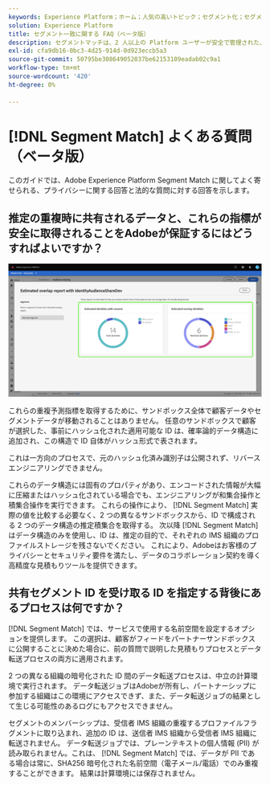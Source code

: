 ```yaml
---
keywords: Experience Platform；ホーム；人気の高いトピック；セグメント化；セグメント化；セグメント一致；セグメント一致
solution: Experience Platform
title: セグメント一致に関する FAQ（ベータ版）
description: セグメントマッチは、2 人以上の Platform ユーザーが安全で管理された、プライバシーに優しい方法でセグメントデータを交換できる、Adobe Experience Platformのセグメント共有サービスです。
exl-id: cfa9db16-0bc3-4d25-914d-0d923eccb5a3
source-git-commit: 50795be308649052037be62153109eadab02c9a1
workflow-type: tm+mt
source-wordcount: '420'
ht-degree: 0%

---
```


# [!DNL Segment Match] よくある質問（ベータ版）

このガイドでは、Adobe Experience Platform Segment Match に関してよく寄せられる、プライバシーに関する回答と法的な質問に対する回答を示します。

## 推定の重複時に共有されるデータと、これらの指標が安全に取得されることをAdobeが保証するにはどうすればよいですか？

![overlap-report.png](./images/overlap-report.png)

これらの重複予測指標を取得するために、サンドボックス全体で顧客データやセグメントデータが移動されることはありません。 任意のサンドボックスで顧客が選択した、事前にハッシュ化された適用可能な ID は、確率論的データ構造に追加され、この構造で ID 自体がハッシュ形式で表されます。

これは一方向のプロセスで、元のハッシュ化済み識別子は公開されず、リバースエンジニアリングできません。

これらのデータ構造には固有のプロパティがあり、エンコードされた情報が大幅に圧縮またはハッシュ化されている場合でも、エンジニアリングが和集合操作と積集合操作を実行できます。 これらの操作により、 [!DNL Segment Match] 実際の値を比較する必要なく、2 つの異なるサンドボックスから、ID で構成される 2 つのデータ構造の推定積集合を取得する。 次以降 [!DNL Segment Match] はデータ構造のみを使用し、ID は、推定の目的で、それぞれの IMS 組織のプロファイルストレージを残さないでください。 これにより、Adobeはお客様のプライバシーとセキュリティ要件を満たし、データのコラボレーション契約を導く高精度な見積もりツールを提供できます。

## 共有セグメント ID を受け取る ID を指定する背後にあるプロセスは何ですか？

[!DNL Segment Match] では、サービスで使用する名前空間を設定するオプションを提供します。 この選択は、顧客がフィードをパートナーサンドボックスに公開することに決めた場合に、前の質問で説明した見積もりプロセスとデータ転送プロセスの両方に適用されます。

2 つの異なる組織の暗号化された ID 間のデータ転送プロセスは、中立の計算環境で実行されます。 データ転送ジョブはAdobeが所有し、パートナーシップに参加する組織はこの環境にアクセスできず、また、データ転送ジョブの結果として生じる可能性のあるログにもアクセスできません。

セグメントのメンバーシップは、受信者 IMS 組織の重複するプロファイルフラグメントに取り込まれ、追加の ID は、送信者 IMS 組織から受信者 IMS 組織に転送されません。 データ転送ジョブでは、プレーンテキストの個人情報 (PII) が読み取られません。これは、 [!DNL Segment Match] では、データが PII である場合は常に、SHA256 暗号化された名前空間（電子メール/電話）でのみ重複することができます。 結果は計算環境には保存されません。
